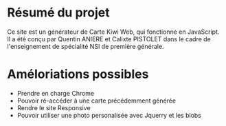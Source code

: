 # Résumé du projet

Ce site est un générateur de Carte Kiwi Web, qui fonctionne en JavaScript. Il a été conçu par Quentin ANIERE et Calixte PISTOLET
dans le cadre de l'enseignement de spécialité NSI de première générale.

# Améloriations possibles

  - Prendre en charge Chrome
  - Pouvoir ré-accéder à une carte précédemment générée
  - Rendre le site Responsive
  - Pouvoir utiliser une photo personalisée avec Jquerry et les blobs
